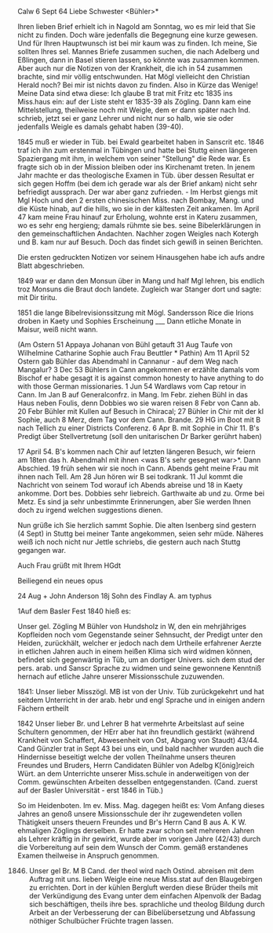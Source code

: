  Calw 6 Sept 64
Liebe Schwester <Bühler>*

Ihren lieben Brief erhielt ich in Nagold am Sonntag, wo es mir leid that Sie nicht zu finden. Doch wäre jedenfalls die Begegnung eine kurze gewesen. Und für Ihren Hauptwunsch ist bei mir kaum was zu finden. Ich meine, Sie sollten Ihres sel. Mannes Briefe zusammen suchen, die nach Adelberg und Eßlingen, dann in Basel stieren lassen, so könnte was zusammen kommen. Aber auch nur die Notizen von der Krankheit, die ich in 54 zusammen brachte, sind mir völlig entschwunden. Hat Mögl vielleicht den Christian Herald noch? Bei mir ist nichts davon zu finden. Also in Kürze das Wenige! 
Meine Data sind etwa diese: Ich glaube B trat mit Fritz etc 1835 ins Miss.haus ein: auf der Liste steht er 1835-39 als Zögling. Dann kam eine Mittelstellung, theilweise noch mit Weigle, dem er dann später nach Ind. schrieb, jetzt sei er ganz Lehrer und nicht nur so halb, wie sie oder jedenfalls Weigle es damals gehabt haben (39-40).

1845 muß er wieder in Tüb. bei Ewald gearbeitet haben in Sanscrit etc. 1846 traf ich ihn zum erstenmal in Tübingen und hatte bei Stuttg einen längeren Spaziergang mit ihm, in welchem von seiner "Stellung" die Rede war. Es fragte sich ob in der Mission bleiben oder ins Kirchenamt treten. In jenem Jahr machte er das theologische Examen in Tüb. über dessen Resultat er sich gegen Hoffm (bei dem ich gerade war als der Brief ankam) nicht sehr befriedigt aussprach. Der war aber ganz zufrieden. - Im Herbst giengs mit Mgl Hoch und den 2 ersten chinesischen Miss. nach Bombay, Mang. und die Küste hinab, auf die hills, wo sie in der kältesten Zeit ankamen. Im April 47 kam meine Frau hinauf zur Erholung, wohnte erst in Kateru zusammen, wo es sehr eng hergieng; damals rühmte sie bes. seine Bibelerklärungen in den gemeinschaftlichen Andachten. Nachher zogen Weigles nach Kotergh und B. kam nur auf Besuch. Doch das findet sich gewiß in seinen Berichten.

Die ersten gedruckten Notizen vor seinem Hinausgehen habe ich aufs andre Blatt abgeschrieben.

1849 war er dann den Monsun über in Mang und half Mgl lehren, bis endlich troz Monsuns die Braut doch landete. Zugleich war Stanger dort und sagte: mit Dir tiritu.

1851 die lange Bibelrevisionssitzung mit Mögl. Sandersson Rice die Irions droben in Kaety und Sophies Erscheinung ___ Dann etliche Monate in Maisur, weiß nicht wann.

(Am Ostern 51 Appaya Johanan von Bühl getauft 31 Aug Taufe von Wilhelmine Catharine Sophie auch Frau Beuttler <Vice>* Pathin) Am 11 April 52 Ostern gab Bühler das Abendmahl in Cannanur - auf dem Weg nach Mangalur? 3 Dec 53 Bühlers in Cann angekommen er erzählte damals vom Bischof er habe gesagt it is against common honesty to have anything to do with those German missionaries. 1 Jun 54 Wardlaws vom Cap retour in Cann. Im Jan B auf Generalconfrz. in Mang. Im Febr. ziehen Bühl in das Haus neben Foulis, denn Dobbies wo sie waren reisen 8 Febr von Cann ab. 20 Febr Bühler mit Kullen auf Besuch in Chiracal; 27 Bühler in Chir mit der kl Sophie, auch 8 Merz, dem Tag vor dem Cann. Brande. 29 HG im Boot mit B nach Tellich zu einer Districts Conferenz. 6 Apr B. mit Sophie in Chir 11. B's Predigt über Stellvertretung (soll den unitarischen Dr Barker gerührt haben)

17 April 54. B's kommen nach Chir auf letzten längeren Besuch, wir feiern am 18ten das h. Abendmahl mit ihnen <was B's sehr gesegnet war>*. Dann Abschied. 19 früh sehen wir sie noch in Cann. Abends geht meine Frau mit ihnen nach Tell. Am 28 Jun hören wir B sei todkrank. 11 Jul kommt die Nachricht von seinem Tod worauf ich Abends abreise und 18 in Kaety ankomme. Dort bes. Dobbies sehr liebreich. Garthwaite ab und zu. Orme bei Metz. 
Es sind ja sehr unbestimmte Erinnerungen, aber Sie werden Ihnen doch zu irgend welchen suggestions dienen.

Nun grüße ich Sie herzlich sammt Sophie. Die alten Isenberg sind gestern (4 Sept) in Stuttg bei meiner Tante angekommen, seien sehr müde. Näheres weiß ich noch nicht nur Jettle schriebs, die gestern auch nach Stuttg gegangen war.

Auch Frau grüßt mit
 Ihrem HGdt

Beiliegend ein neues opus

24 Aug + John Anderson 18j Sohn des Findlay A. am typhus



1Auf dem Basler Fest 1840 hieß es:

Unser gel. Zögling M Bühler von Hundsholz in W, den ein mehrjähriges Kopfleiden noch vom Gegenstande seiner Sehnsucht, der Predigt unter den Heiden, zurückhält, welcher er jedoch nach dem Urtheile erfahrener Aerzte in etlichen Jahren auch in einem heißen Klima sich wird widmen können, befindet sich gegenwärtig in Tüb, um an dortiger Univers. sich dem stud der pers. arab. und Sanscr Sprache zu widmen und seine gewonnene Kenntniß hernach auf etliche Jahre unserer Missionsschule zuzuwenden.

1841: Unser lieber Misszögl. MB ist von der Univ. Tüb zurückgekehrt und hat seitdem Unterricht in der arab. hebr und engl Sprache und in einigen andern Fächern ertheilt

1842 Unser lieber Br. und Lehrer B hat vermehrte Arbeitslast auf seine Schultern genommen, der HErr aber hat ihn freundlich gestärkt (während Krankheit von Schaffert, Abwesenheit von Ost, Abgang von Staudt) 
43/44. Cand Günzler trat in Sept 43 bei uns ein, und bald nachher wurden auch die Hindernisse beseitigt welche der vollen Theilnahme unsers theuren Freundes und Bruders, Herrn Candidaten Bühler von Adelbg K[önig]reich Würt. an dem Unterrichte unserer Miss.schule in anderweitigen von der Comm. gewünschten Arbeiten desselben entgegenstanden. (Cand. zuerst auf der Basler Universität - erst 1846 in Tüb.)

So im Heidenboten. Im ev. Miss. Mag. dagegen heißt es: Vom Anfang dieses Jahres an genoß unsere Missionsschule der ihr zugewendeten vollen Thätigkeit unsers theuern Freundes und Br's Herrn Cand B aus A. K W. ehmaligen Zöglings derselben. Er hatte zwar schon seit mehreren Jahren als Lehrer kräftig in ihr gewirkt, wurde aber im vorigen Jahre (42/43) durch die Vorbereitung auf sein dem Wunsch der Comm. gemäß erstandenes Examen theilweise in Anspruch genommen.

1846. Unser gel Br. M B Cand. der theol wird nach Ostind. abreisen mit dem Auftrag mit uns. lieben Weigle eine neue Miss.stat auf den Blaugebirgen zu errichten. Dort in der kühlen Bergluft werden diese Brüder theils mit der Verkündigung des Evang unter dem einfachen Alpenvolk der Badag sich beschäftigen, theils ihre bes. sprachliche und theolog Bildung durch Arbeit an der Verbesserung der can Bibelübersetzung und Abfassung nöthiger Schulbücher Früchte tragen lassen.
